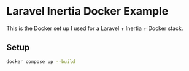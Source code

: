# Laravel Inertia Docker Example

This is the Docker set up I used for a Laravel + Inertia + Docker stack.

## Setup

```bash
docker compose up --build
```
